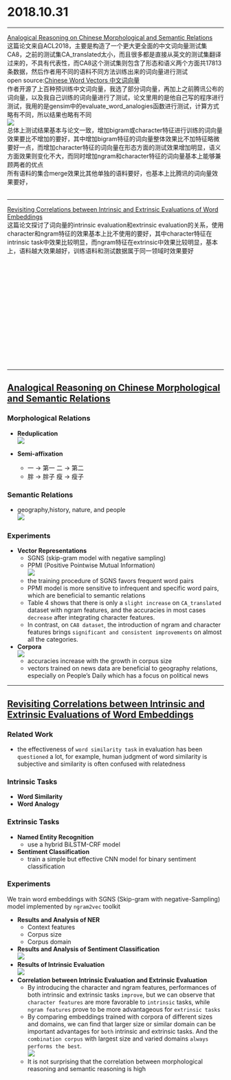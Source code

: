 ﻿# 2018.10.31

----------
[Analogical Reasoning on Chinese Morphological and Semantic Relations](http://aclweb.org/anthology/P18-2023)<br>
这篇论文来自ACL2018，主要是构造了一个更大更全面的中文词向量测试集CA8，之前的测试集CA_translated太小，而且很多都是直接从英文的测试集翻译过来的，不具有代表性，而CA8这个测试集则包含了形态和语义两个方面共17813条数据，然后作者用不同的语料不同方法训练出来的词向量进行测试<br>
open source:[Chinese Word Vectors 中文词向量](https://github.com/Embedding/Chinese-Word-Vectors)<br>
作者开源了上百种预训练中文词向量，我选了部分词向量，再加上之前腾讯公布的词向量，以及我自己训练的词向量进行了测试，论文里用的是他自己写的程序进行测试，我用的是gensim中的evaluate_word_analogies函数进行测试，计算方式略有不同，所以结果也略有不同<br>
![](https://github.com/qiuxingfa/picture_/blob/master/2018.10/dfa85af086256cfc5be6617a85e0100.png)<br>
总体上测试结果基本与论文一致，增加bigram或character特征进行训练的词向量效果要比不增加的要好，其中增加bigram特征的词向量整体效果比不加特征略微要好一点，而增加character特征的词向量在形态方面的测试效果增加明显，语义方面效果则变化不大，而同时增加ngram和character特征的词向量基本上能够兼顾两者的优点<br>
所有语料的集合merge效果比其他单独的语料要好，也基本上比腾讯的词向量效果要好，
<br>
<br>

----------
[Revisiting Correlations between Intrinsic and Extrinsic Evaluations of Word Embeddings](http://www.cips-cl.org/static/anthology/CCL-2018/CCL-18-086.pdf)<br>
这篇论文探讨了词向量的intrinsic evaluation和extrinsic evaluation的关系，使用character和ngram特征的效果基本上比不使用的要好，其中character特征在intrinsic task中效果比较明显，而ngram特征在extrinsic中效果比较明显，基本上，语料越大效果越好，训练语料和测试数据属于同一领域时效果要好


<br>
<br>
<br>
<br>
<br>
<br>
<br>
<br>
<br>
<br>
<br>
<br>
<br>
<br>






---------
## [Analogical Reasoning on Chinese Morphological and Semantic Relations](http://aclweb.org/anthology/P18-2023)
### Morphological Relations
* **Reduplication**<br>
    ![](https://github.com/qiuxingfa/picture_/blob/master/2018.10/6295e828eb06283de9d5e4897935db9.png)<br>

* **Semi-affixation**
    * 一 → 第一
        二 → 第二
    * 胖 → 胖子
        瘦 → 瘦子

### Semantic Relations
* geography,history, nature, and people<br>
    ![](https://github.com/qiuxingfa/picture_/blob/master/2018.10/f51e8a2f7c1f84477447a05102281da.png)<br>

### Experiments
* **Vector Representations**
    * SGNS (skip-gram model with negative sampling)
    * PPMI (Positive Pointwise Mutual Information)<br>
    ![](https://github.com/qiuxingfa/picture_/blob/master/2018.10/34666fedd4ab4bb4b4f20fe2c45e121.png)<br>
    * the training procedure of SGNS favors frequent word pairs
    * PPMI model is more sensitive to infrequent and specific word pairs, which are beneficial to semantic relations
    * Table 4 shows that there is only a `slight increase` on `CA_translated` dataset with ngram features, and the accuracies in most cases `decrease` after integrating character features. 
    * In contrast, on `CA8 dataset`, the introduction of ngram and character features brings `significant and consistent improvements` on almost all the categories.
* **Corpora**<br>
    ![](https://github.com/qiuxingfa/picture_/blob/master/2018.10/bdadf99aee7aa1c65a828385fd52981.png)<br>
    * accuracies increase with the growth in corpus size
    * vectors trained on news data are beneficial to geography relations, especially on People’s Daily which has a focus on political news

--------------
## [Revisiting Correlations between Intrinsic and Extrinsic Evaluations of Word Embeddings](http://www.cips-cl.org/static/anthology/CCL-2018/CCL-18-086.pdf)

### Related Work
* the effectiveness of `word similarity task` in evaluation has been `questioned` a lot, for example, human judgment of word similarity is subjective and similarity is often confused with relatedness

### Intrinsic Tasks
* **Word Similarity**
* **Word Analogy**

### Extrinsic Tasks
* **Named Entity Recognition**
    * use a hybrid BiLSTM-CRF model
* **Sentiment Classification**
    * train a simple but effective CNN model for binary sentiment classification

### Experiments

We train word embeddings with SGNS (Skip-gram with negative-Sampling) model implemented by `ngram2vec` toolkit

* **Results and Analysis of NER**
    * Context features
    * Corpus size
    * Corpus domain
* **Results and Analysis of Sentiment Classification**<br>
    ![](https://github.com/qiuxingfa/picture_/blob/master/2018.10/409de10fdbbf504c806da9a85ef9f23.png)<br>
* **Results of Intrinsic Evaluation**<br>
    ![](https://github.com/qiuxingfa/picture_/blob/master/2018.10/45e4a6e804dfe8d9363d119de830750.png)<br>
* **Correlation between Intrinsic Evaluation and Extrinsic Evaluation**
    * By introducing the character and ngram features, performances of both intrinsic and extrinsic tasks `improve`, but we can observe that `character features` are more favorable to `intrinsic` tasks, while `ngram features` prove to be more advantageous for `extrinsic tasks`
    * By comparing embeddings trained with corpora of different sizes and domains, we can find that larger size or similar domain can be important advantages for `both` intrinsic and extrinsic tasks. And the `combination corpus` with largest size and varied domains `always performs the best`.<br>
    ![](https://github.com/qiuxingfa/picture_/blob/master/2018.10/75a4ffde55f9f6871ff06ab1fed1d01.png)<br>
    * It is not surprising that the correlation between morphological reasoning and semantic reasoning is high
            

